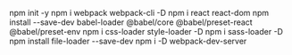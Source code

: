 npm init -y
npm i webpack webpack-cli -D
npm i react react-dom
npm install --save-dev babel-loader @babel/core @babel/preset-react @babel/preset-env
npm i css-loader style-loader -D
npm i sass-loader -D
npm install file-loader --save-dev
npm i -D webpack-dev-server

<!--
  "scripts": {
    "build": "webpack",
    "start": "webpack serve --config webpack.config.js  --open --hot"
}, -->
